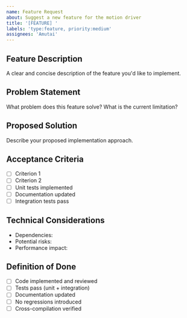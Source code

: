 ```yaml
---
name: Feature Request
about: Suggest a new feature for the motion driver
title: '[FEATURE] '
labels: 'type:feature, priority:medium'
assignees: 'Amutai'
---
```


## Feature Description
A clear and concise description of the feature you'd like to implement.

## Problem Statement
What problem does this feature solve? What is the current limitation?

## Proposed Solution
Describe your proposed implementation approach.

## Acceptance Criteria
- [ ] Criterion 1
- [ ] Criterion 2
- [ ] Unit tests implemented
- [ ] Documentation updated
- [ ] Integration tests pass

## Technical Considerations
- Dependencies:
- Potential risks:
- Performance impact:

## Definition of Done
- [ ] Code implemented and reviewed
- [ ] Tests pass (unit + integration)
- [ ] Documentation updated
- [ ] No regressions introduced
- [ ] Cross-compilation verified